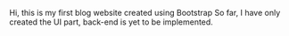 Hi, this is my first blog website created using Bootstrap 
So far, I have only created the UI part, back-end is yet to be implemented.
 